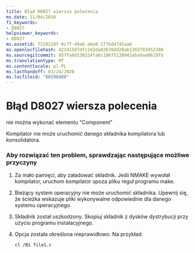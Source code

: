 ```yaml
---
title: Błąd D8027 wiersza polecenia
ms.date: 11/04/2016
f1_keywords:
- D8027
helpviewer_keywords:
- D8027
ms.assetid: f228220f-0c7f-49a6-a6e0-1f7bd4745aa6
ms.openlocfilehash: 42341507dfc2d3da02639dd28ab1265783452388
ms.sourcegitcommit: 857fa6b530224fa6c18675138043aba9aa0619fb
ms.translationtype: MT
ms.contentlocale: pl-PL
ms.lasthandoff: 03/24/2020
ms.locfileid: "80196888"
---
```

# <a name="command-line-error-d8027"></a>Błąd D8027 wiersza polecenia

nie można wykonać elementu "Component"

Kompilator nie może uruchomić danego składnika kompilatora lub konsolidatora.

### <a name="to-fix-by-checking-the-following-possible-causes"></a>Aby rozwiązać ten problem, sprawdzając następujące możliwe przyczyny

1. Za mało pamięci, aby załadować składnik. Jeśli NMAKE wywołał kompilator, uruchom kompilator spoza pliku reguł programu make.

1. Bieżący system operacyjny nie może uruchomić składnika. Upewnij się, że ścieżka wskazuje pliki wykonywalne odpowiednie dla danego systemu operacyjnego.

1. Składnik został uszkodzony. Skopiuj składnik z dysków dystrybucji przy użyciu programu instalacyjnego.

1. Opcja została określona nieprawidłowo. Na przykład:

    ```
    cl /B1 file1.c
    ```
